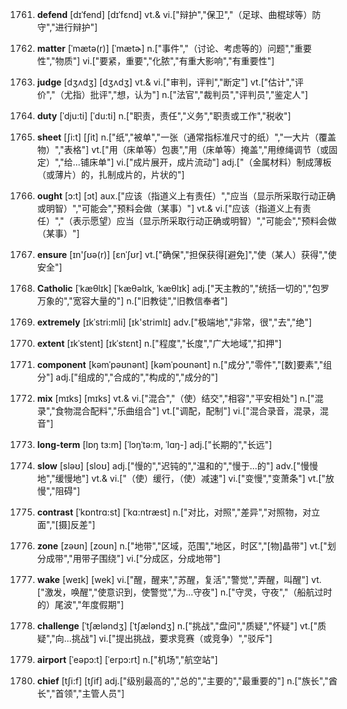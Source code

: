 1761. **defend**
[dɪˈfend]  [dɪˈfɛnd]
vt.& vi.["辩护","保卫","（足球、曲棍球等）防守","进行辩护"]  

1762. **matter**
[ˈmætə(r)]  [ˈmætɚ]
n.["事件","（讨论、考虑等的）问题","重要性","物质"]  vi.["要紧，重要","化脓","有重大影响","有重要性"]  

1763. **judge**
[dʒʌdʒ]  [dʒʌdʒ]
vt.& vi.["审判，评判","断定"]  vt.["估计","评价","（尤指）批评","想，认为"]  n.["法官","裁判员","评判员","鉴定人"]  

1764. **duty**
[ˈdju:ti]  [ˈdu:ti]
n.["职责，责任","义务","职责或工作","税收"]  

1765. **sheet**
[ʃi:t]  [ʃit]
n.["纸","被单","一张（通常指标准尺寸的纸）","一大片（覆盖物）","表格"]  vt.["用（床单等）包裹","用（床单等）掩盖","用缭绳调节（或固定）","给…铺床单"]  vi.["成片展开，成片流动"]  adj.["（金属材料）制成薄板（或薄片）的，扎制成片的，片状的"]  

1766. **ought**
[ɔ:t]  [ɔt]
aux.["应该（指道义上有责任）","应当（显示所采取行动正确或明智）","可能会","预料会做（某事）"]  vt.& vi.["应该（指道义上有责任）","（表示愿望）应当（显示所采取行动正确或明智）","可能会","预料会做（某事）"]  

1767. **ensure**
[ɪn'ʃʊə(r)]  [ɛnˈʃʊr]
vt.["确保","担保获得[避免]","使（某人）获得","使安全"]  

1768. **Catholic**
[ˈkæθlɪk]  [ˈkæθəlɪk, ˈkæθlɪk]
adj.["天主教的","统括一切的","包罗万象的","宽容大量的"]  n.["旧教徒","旧教信奉者"]  

1769. **extremely**
[ɪkˈstri:mli]  [ɪk'strimlɪ]
adv.["极端地","非常，很","去","绝"]  

1770. **extent**
[ɪkˈstent]  [ɪkˈstɛnt]
n.["程度","长度","广大地域","扣押"]  

1771. **component**
[kəmˈpəʊnənt]  [kəmˈpoʊnənt]
n.["成分","零件","[数]要素","组分"]  adj.["组成的","合成的","构成的","成分的"]  

1772. **mix**
[mɪks]  [mɪks]
vt.& vi.["混合","（使）结交","相容","平安相处"]  n.["混录","食物混合配料","乐曲组合"]  vt.["调配，配制"]  vi.["混合录音，混录，混音"]  

1773. **long-term**
[lɒŋ tɜ:m]  [ˈlɔŋˈtə:m, ˈlɑŋ-]
adj.["长期的","长远"]  

1774. **slow**
[sləʊ]  [sloʊ]
adj.["慢的","迟钝的","温和的","慢于…的"]  adv.["慢慢地","缓慢地"]  vt.& vi.["（使）缓行，（使）减速"]  vi.["变慢","变萧条"]  vt.["放慢","阻碍"]  

1775. **contrast**
[ˈkɒntrɑ:st]  [ˈkɑ:ntræst]
n.["对比，对照","差异","对照物，对立面","[摄]反差"]  

1776. **zone**
[zəʊn]  [zoʊn]
n.["地带","区域，范围","地区，时区","[物]晶带"]  vt.["划分成带","用带子围绕"]  vi.["分成区，分成地带"]  

1777. **wake**
[weɪk]  [wek]
vi.["醒，醒来","苏醒，复活","警觉","弄醒，叫醒"]  vt.["激发，唤醒","使意识到，使警觉","为…守夜"]  n.["守灵，守夜","（船航过时的）尾波","年度假期"]  

1778. **challenge**
[ˈtʃæləndʒ]  [ˈtʃæləndʒ]
n.["挑战","盘问","质疑","怀疑"]  vt.["质疑","向…挑战"]  vi.["提出挑战，要求竞赛（或竞争）","驳斥"]  

1779. **airport**
[ˈeəpɔ:t]  [ˈerpɔ:rt]
n.["机场","航空站"]  

1780. **chief**
[tʃi:f]  [tʃif]
adj.["级别最高的","总的","主要的","最重要的"]  n.["族长","酋长","首领","主管人员"]  

